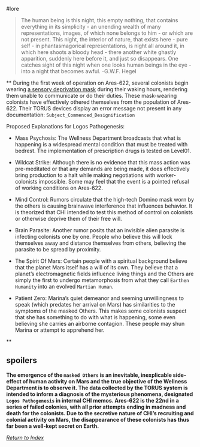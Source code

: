 #lore


> The human being is this night, this empty nothing, that contains everything in its simplicity - an unending wealth of many representations, images, of which none belongs to him - or which are not present. This night, the interior of nature, that exists here - pure self - in phantasmagorical representations, is night all around it, in which here shoots a bloody head - there another white ghastly apparition, suddenly here before it, and just so disappears. One catches sight of this night when one looks human beings in the eye - into a night that becomes awful.
>-G.W.F. Hegel

**
During the first week of operation on Ares-622, several colonists begin wearing [a sensory deprivation mask](<Domino>) during their waking hours, rendering them unable to communicate or do their duties.  These mask-wearing colonists have effectively othered themselves from the population of Ares-622. Their TORUS devices display an error message not present in any documentation: `Subject_Commenced_Designification`


Proposed Explanations for Logos Pathogenesis:

- Mass Psychosis: The Wellness Department broadcasts that what is happening is a widespread mental condition that must be treated with bedrest. The implementation of prescription drugs is tested on Level01.

- Wildcat Strike: Although there is no evidence that this mass action was pre-meditated or that any demands are being made, it does effectively bring production to a halt while making negotiations with worker-colonists impossible. Some may feel that the event is a pointed refusal of working conditions on Ares-622.

- Mind Control: Rumors circulate that the high-tech Domino mask worn by the others is causing brainwave interference that influences behavior. It is theorized that CHI intended to test this method of control on colonists or otherwise deprive them of their free will.

- Brain Parasite: Another rumor posits that an invisible alien parasite is infecting colonists one by one. People who believe this will lock themselves away and distance themselves from others, believing the parasite to be spread by proximity.

- The Spirit Of Mars: Certain people with a spiritual background believe that the planet Mars itself has a will of its own. They believe that a planet’s electromagnetic fields influence living things and the Others are simply the first to undergo metamorphosis from what they call `Earthen Humanity` into an evolved `Martian Human`. 

- Patient Zero: Marina’s quiet demeanor and seeming unwillingness to speak (which predates her arrival on Mars) has similarities to the symptoms of the masked Others. This makes some colonists suspect that she has something to do with what is happening, some even believing she carries an airborne contagion. These people may shun Marina or attempt to apprehend her.


**

## spoilers
**The emergence of the `masked Others` is an inevitable, inexplicable side-effect of human activity on Mars and the true objective of the Wellness Department is to observe it. The data collected by the TORUS system is intended to inform a diagnosis of the mysterious phenomena, designated `Logos Pathogenesis` in internal CHI memos. Ares-622 is the 22nd in a series of failed colonies, with all prior attempts ending in madness and death for the colonists. Due to the secretive nature of CHI’s recruiting and colonial activity on Mars, the disappearance of these colonists has thus far been a well-kept secret on Earth.**


*[Return to Index](index.md)*
